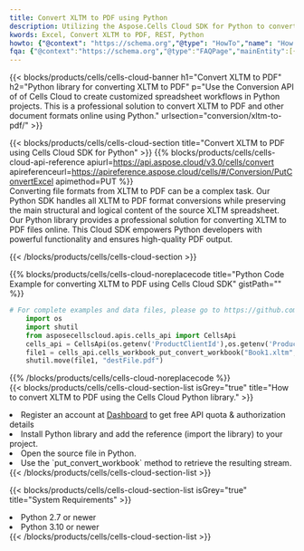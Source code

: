 ```yaml
---
title: Convert XLTM to PDF using Python 
description: Utilizing the Aspose.Cells Cloud SDK for Python to convert a XLTM format file to a PDF format file. 
kwords: Excel, Convert XLTM to PDF, REST, Python
howto: {"@context": "https://schema.org","@type": "HowTo","name": "How to convert XLTM to PDF using the Cells Cloud Python library.","description": "How to convert XLTM to PDF using the Cells Cloud Python library.","image": {"@type": "ImageObject"},"url": "/python/conversion/xltm-to-pdf/","step": [{ "@type": "HowToStep","name": "How to convert XLTM to PDF using the Cells Cloud Python library. step 1", "image": {"@type": "ImageObject",},"url": "/python/conversion/xltm-to-pdf/","text": "Register an account at <a href='https://dashboard.aspose.cloud/'>Dashboard</a> to get free API quota & authorization details",},{ "@type": "HowToStep","name": "How to convert XLTM to PDF using the Cells Cloud Python library. step 1", "image": {"@type": "ImageObject",},"url": "/python/conversion/xltm-to-pdf/","text": "Install Python library and add the reference (import the library) to your project.",},{ "@type": "HowToStep","name": "How to convert XLTM to PDF using the Cells Cloud Python library. step 1", "image": {"@type": "ImageObject",},"url": "/python/conversion/xltm-to-pdf/","text": "Open the source file in Python.",},{ "@type": "HowToStep","name": "How to convert XLTM to PDF using the Cells Cloud Python library. step 1", "image": {"@type": "ImageObject",},"url": "/python/conversion/xltm-to-pdf/","text": "Use the `put_convert_workbook` method to retrieve the resulting stream.",}, ],"supply": {"@type": "HowToSupply","name": "document"},"tool": [{"@type": "HowToTool","name": "PyCharm, Visual Studio Code, Sublime, Eclipse"},{"@type": "HowToTool","name": "Aspose Cells"}],"totalTime": "PT6M"}
fqa: {"@context":"https://schema.org","@type":"FAQPage","mainEntity":[{"@type":"Question","name":"Why convert file formats in C# using REST API?","acceptedAnswer":{"@type":"Answer","text":"Documents are encoded in many ways, and some files may be incompatible with the software you use. To open and read such files, just convert them to appropriate file formats.<br/><ol><li>Install .NET SDK and add the reference (import the library) to your project.</li><li>Open the source file in C# using REST API.</li><li>Call the PutConvertWorkbookRequest() method, passing an output filename with required extension.</li><li>Get the result of conversion as a separate file.</li></ol>"}},{"@type":"Question","name":"What file formats can I convert with your C# library?","acceptedAnswer":{"@type":"Answer","text":"We support a variety of file formats for conversion using .NET library, including XLSX, Excel, xls , PDF, CSV, HTML, Markdown, XML, PNG, JPG, TIFF, Json, TXT and many more."}},{"@type":"Question","name":"What is the maximum allowed file size for conversion using this .NET library?","acceptedAnswer":{"@type":"Answer","text":"There are no file size limits for format conversions using .NET library."}}]}
---
```



{{< blocks/products/cells/cells-cloud-banner h1="Convert XLTM to PDF" h2="Python library for converting XLTM to PDF" p="Use the Conversion API of of Cells Cloud to create customized spreadsheet workflows in Python projects. This is a professional solution to convert XLTM to PDF and other document formats online using Python." urlsection="conversion/xltm-to-pdf/" >}}

{{< blocks/products/cells/cells-cloud-section  title="Convert XLTM to PDF using Cells Cloud SDK for Python" >}}
{{% blocks/products/cells/cells-cloud-api-reference  apiurl=https://api.aspose.cloud/v3.0/cells/convert  apireferenceurl=https://apireference.aspose.cloud/cells/#/Conversion/PutConvertExcel  apimethod=PUT %}}
<br/>
Converting file formats from XLTM to PDF can be a complex task. Our Python SDK handles all XLTM to PDF format conversions while preserving the main structural and logical content of the source XLTM spreadsheet. Our Python library provides a professional solution for converting XLTM to PDF files online. This Cloud SDK empowers Python developers with powerful functionality and ensures high-quality PDF output.

{{< /blocks/products/cells/cells-cloud-section >}}

{{% blocks/products/cells/cells-cloud-noreplacecode title="Python Code Example for converting XLTM to PDF using Cells Cloud SDK" gistPath="" %}}
 
```python
# For complete examples and data files, please go to https://github.com/aspose-cells-cloud/aspose-cells-cloud-python/
    import os
    import shutil
    from asposecellscloud.apis.cells_api import CellsApi
    cells_api = CellsApi(os.getenv('ProductClientId'),os.getenv('ProductClientSecret'))
    file1 = cells_api.cells_workbook_put_convert_workbook("Book1.xltm",format="pdf")
    shutil.move(file1, "destFile.pdf")     
```
 
{{% /blocks/products/cells/cells-cloud-noreplacecode  %}}
<br/>
{{< blocks/products/cells/cells-cloud-section-list isGrey="true"  title="How to convert XLTM to PDF using the Cells Cloud Python library." >}}
<li>Register an account at <a href="https://dashboard.aspose.cloud/">Dashboard</a> to get free API quota & authorization details</li>
<li>Install Python library and add the reference (import the library) to your project.</li>
<li>Open the source file in Python.</li>
<li>Use the `put_convert_workbook` method to retrieve the resulting stream.</li>
{{< /blocks/products/cells/cells-cloud-section-list >}}

{{< blocks/products/cells/cells-cloud-section-list isGrey="true"  title="System Requirements" >}}
<li>Python 2.7 or newer</li>
<li>Python 3.10 or newer</li>
{{< /blocks/products/cells/cells-cloud-section-list >}}
